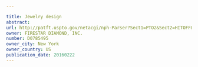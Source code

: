 ```yaml
---

title: Jewelry design
abstract: 
url: http://patft.uspto.gov/netacgi/nph-Parser?Sect1=PTO2&Sect2=HITOFF&p=1&u=%2Fnetahtml%2FPTO%2Fsearch-adv.htm&r=1&f=G&l=50&d=PALL&S1=D0785495&OS=D0785495&RS=D0785495
owner: FIRESTAR DIAMOND, INC.
number: D0785495
owner_city: New York
owner_country: US
publication_date: 20160222
---
```

